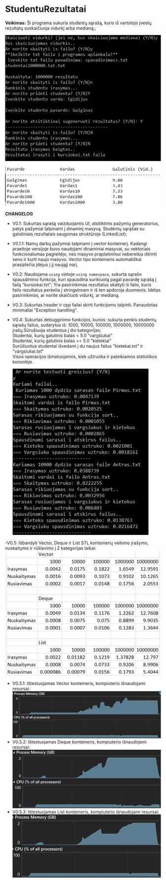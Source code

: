 # StudentuRezultatai

**Veikimas:**
  Ši programa sukuria studentų sąrašą, kuris iš vartotojo įvestų rezultatų suskaičiuoja vidurkį arba medianą.;
  
![](Sample2.png)


![](Sample3.png)

**CHANGELOG**
- V0.1: Sukurtas sąrašą vaizduojantis UI, atsitiktinis pažymių generatorius, patys pažymiai talpinami į dinaminį masyvą. Studentų sąrąšas su galutiniais rezultatais saugomas struktūroje (LinkedList);

- V0.1.1: Namų darbų pažymiai talpinami į vector konteinerį. Kadangi praeitoje versijoje buvo naudojami dinaminiai masyvai, su vektoriais funkcionalumas pagreitėjo, nes masyvo praplatinimui nebereikia ištrinti seno ir kurti naujo masyvo. Vector tipo konteineris automatiškai prasiplečia įdėjus į jį naująjį narį.

- V0.2: Naudojama `using` vietoje `using namespace`, sukurta sąrašo spausdinimo funkcija, kuri spausdina surikiuotą pagal pavardę sąrašą į failą "kursiokai.txt"; Yra pasirinkimas rezultatus skaityti iš failo, kuris failo rezultatus perkelia į stringstream ir iš ten apdoroja duomenis. Idėtas pasirinkimas, ar norite skaičiuoti vidurkį, ar medianą.

- V0.3: Sukurtas header ir cpp failai skirti funkcijoms talpinti. Panaudotas minimaliai "Exception handling".

- V0.4: Sukurtas debugginimo funkcijos, kurios: sukuria penkis studentų sąrašų failus, sudarytus iš: 1000, 10000, 100000, 1000000, 10000000 įrašų.Sūrušiuoja studentus į dvi kategorijas:  
  Studentai, kurių galutinis balas < 5.0 “vargšiukai”  
  Studentai, kurių galutinis balas >= 5.0 "kietekiai"  
  Surūšiuotus studentai išvedami į du naujus failus "kietekai.txt" ir "vargsiukai.txt"  
  Visos operacijos išmatuojamos, kiek užtrunka ir pateikiamos statistikos konsolėje.  
  
  ![](Sample4.png)  

 -V0.5: Išbandyti Vector, Deque ir List STL konteinerių veikimo įrašymo, nuskaitymo ir rūšiavimo į 2 kategorijas laikai:  
  ![](palyginimas.png)
- V0.5.1: Ištestuojamas Vector konteineris, kompiuterio išnaudojami resursai:  
  ![](Cpuusage.png)  
- V0.5.2: Ištestuojamas Deque konteineris, kompiuterio išnaudojami resursai:  
  ![](deque-.png)  
- V0.5.3: Ištestuojamas List konteineris, kompiuterio išnaudojami resursai:  
  ![](listousage.png)  
